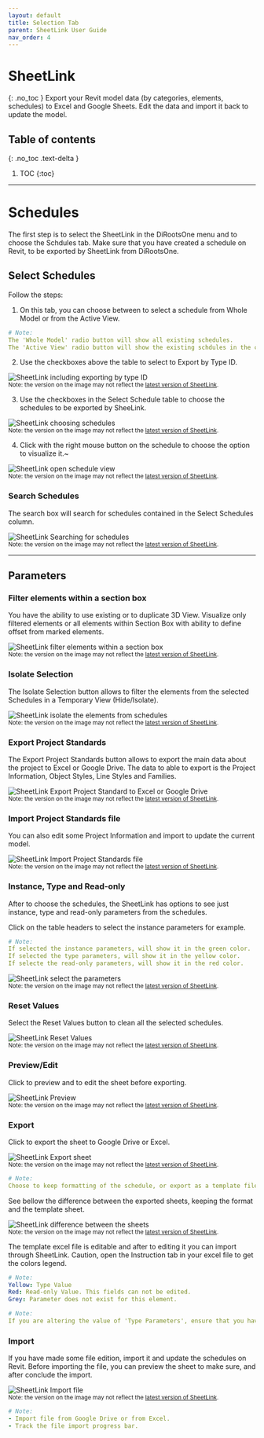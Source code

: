 ```yaml
---
layout: default
title: Selection Tab
parent: SheetLink User Guide
nav_order: 4
---
```


# SheetLink
{: .no_toc }
Export your Revit model data (by categories, elements, schedules) to Excel and Google Sheets. Edit the data and import it back to update the model.
## Table of contents
{: .no_toc .text-delta }

1. TOC
{:toc}

---

# Schedules

The first step is to select the SheetLink in the DiRootsOne menu and to choose the Schdules tab.
Make sure that you have created a schedule on Revit, to be exported by SheetLink from DiRootsOne. 

## Select Schedules

Follow the steps:

1. On this tab, you can choose between to select a schedule from Whole Model or from the Active View.

```yaml
# Note:
The 'Whole Model' radio button will show all existing schedules.
The 'Active View' radio button will show the existing schdules in the current view.
```

2. Use the checkboxes above the table to select to Export by Type ID.

![SheetLink including exporting by type ID](../../assets\images\SH-Sc-TypeID.png)  
<sub>Note: the version on the image may not reflect the [latest version of SheetLink](https://diroots.com/revit-plugins/revit-to-excel-sheetlink/).</sub>

3. Use the checkboxes in the Select Schedule table to choose the schedules to be exported by SheeLink.

![SheetLink choosing schedules](../../assets\images\SH-Sc-SelectSchedule.gif)  
<sub>Note: the version on the image may not reflect the [latest version of SheetLink](https://diroots.com/revit-plugins/revit-to-excel-sheetlink/).</sub>

4. Click with the right mouse button on the schedule to choose the option to visualize it.~

![SheetLink open schedule view](../../assets\images\SH-Sc-OpenSchedule.png)  
<sub>Note: the version on the image may not reflect the [latest version of SheetLink](https://diroots.com/revit-plugins/revit-to-excel-sheetlink/).</sub>

### Search Schedules

The search box will search for schedules contained in the Select Schedules column.

![SheetLink Searching for schedules](../../assets\images\SH-Sc-SearchSchedule.gif)  
<sub>Note: the version on the image may not reflect the [latest version of SheetLink](https://diroots.com/revit-plugins/revit-to-excel-sheetlink/).</sub>

---

## Parameters

### Filter elements within a section box

You have the ability to use existing or to duplicate 3D View. Visualize only filtered elements or all elements within Section Box with ability to define offset from marked elements.

![SheetLink filter elements within a section box](../../assets\images\SH-Sc-bx.gif)  
<sub>Note: the version on the image may not reflect the [latest version of SheetLink](https://diroots.com/revit-plugins/revit-to-excel-sheetlink/).</sub>

### Isolate Selection

The Isolate Selection button allows to filter the elements from the selected Schedules in a Temporary View (Hide/Isolate).

![SheetLink isolate the elements from schedules](../../assets\images\SH-Sc-Isolate.gif)  
<sub>Note: the version on the image may not reflect the [latest version of SheetLink](https://diroots.com/revit-plugins/revit-to-excel-sheetlink/).</sub>

### Export Project Standards

The Export Project Standards button allows to export the main data about the project to Excel or Google Drive. The data to able to export is the Project Information, Object Styles, Line Styles and Families.

![SheetLink Export Project Standard to Excel or Google Drive](../../assets\images\SH-Sc-ExportProject.gif)  
<sub>Note: the version on the image may not reflect the [latest version of SheetLink](https://diroots.com/revit-plugins/revit-to-excel-sheetlink/).</sub>

### Import Project Standards file

You can also edit some Project Information and import to update the current model.

![SheetLink Import Project Standards file](../../assets\images\SH-Sc-ImportProject.gif)  
<sub>Note: the version on the image may not reflect the [latest version of SheetLink](https://diroots.com/revit-plugins/revit-to-excel-sheetlink/).</sub>

### Instance, Type and Read-only

After to choose the schedules, the SheetLink has options to see just instance, type and read-only parameters from the schedules.

Click on the table headers to select the instance parameters for example.

```yaml
# Note:  
If selected the instance parameters, will show it in the green color.
If selected the type parameters, will show it in the yellow color.
If selecte the read-only parameters, will show it in the red color.
```

![SheetLink select the parameters](../../assets\images\SH-Sc-Instance.gif)  
<sub>Note: the version on the image may not reflect the [latest version of SheetLink](https://diroots.com/revit-plugins/revit-to-excel-sheetlink/).</sub>

### Reset Values

Select the Reset Values button to clean all the selected schedules.

![SheetLink Reset Values](../../assets\images\SH-Sc-ResetValues.png)  
<sub>Note: the version on the image may not reflect the [latest version of SheetLink](https://diroots.com/revit-plugins/revit-to-excel-sheetlink/).</sub>

### Preview/Edit

Click to preview and to edit the sheet before exporting.

![SheetLink Preview](../../assets\images\SH-Sc-Preview.gif)  
<sub>Note: the version on the image may not reflect the [latest version of SheetLink](https://diroots.com/revit-plugins/revit-to-excel-sheetlink/).</sub>

### Export

Click to export the sheet to Google Drive or Excel.

![SheetLink Export sheet](../../assets\images\SH-Sc-Export.png)  
<sub>Note: the version on the image may not reflect the [latest version of SheetLink](https://diroots.com/revit-plugins/revit-to-excel-sheetlink/).</sub>

```yaml
# Note:  
Choose to keep formatting of the schedule, or export as a template file. If you choose keeping format, you will not be able to import data back to Revit.
```

See bellow the difference between the exported sheets, keeping the format and the template sheet.

![SheetLink difference between the sheets](../../assets\images\SH-Sc-Sheets.gif)  
<sub>Note: the version on the image may not reflect the [latest version of SheetLink](https://diroots.com/revit-plugins/revit-to-excel-sheetlink/).</sub>

The template excel file is editable and after to editing it you can import through SheetLink.
Caution, open the Instruction tab in your excel file to get the colors legend. 

```yaml
# Note:  
Yellow: Type Value
Red: Read-only Value. This fields can not be edited.
Grey: Parameter does not exist for this element.
```

```yaml
# Note:  
If you are altering the value of 'Type Parameters', ensure that you have the same value for all elements with the same 'Type ID'
```

### Import

If you have made some file edition, import it and update the schedules on Revit. Before importing the file, you can preview the sheet to make sure, and after conclude the import.

![SheetLink Import file](../../assets\images\SH-Sc-Import.png)  
<sub>Note: the version on the image may not reflect the [latest version of SheetLink](https://diroots.com/revit-plugins/revit-to-excel-sheetlink/).</sub>

```yaml
# Note:  
- Import file from Google Drive or from Excel.
- Track the file import progress bar.
```
